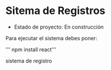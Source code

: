<h1>Sitema de Registros</h1>

- Estado de proyecto: En construcción 

Para ejecutar el sistema debes poner: 

''' npm install react'''

sistema de registro
